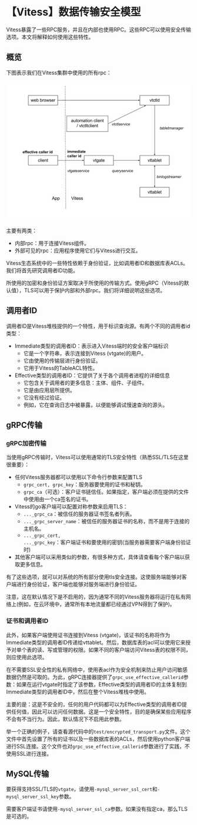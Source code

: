 # 【Vitess】数据传输安全模型
Vitess暴露了一些RPC服务，并且在内部也使用RPC。这些RPC可以使用安全传输选项。本文将解释如何使用这些特性。
## 概览
下图表示我们在Vitess集群中使用的所有rpc：

![](./images/vitesstransportsecuritymodel.svg)

主要有两类：
* 内部rpc：用于连接Vitess组件。
* 外部可见的rpc：应用程序使用它们与Vitess进行交互。

Vitess生态系统中的一些特性依赖于身份验证，比如调用者ID和数据库表ACLs。我们将首先研究调用者ID功能。

所使用的加密和身份验证方案取决于所使用的传输方式。使用gRPC（Vitess的默认值），TLS可以用于保护内部和外部rpc。我们将详细说明这些选项。

## 调用者ID
调用者ID是Vitess堆栈提供的一个特性，用于标识查询源。有两个不同的调用者id类型：
* Immediate类型的调用者ID：表示进入Vitess端时的安全客户端标识
  * 它是一个字符串，表示连接到Vitess (vtgate)的用户。
  * 它由使用的传输层进行身份验证。
  * 它用于Vitess的TableACL特性。
* Effective类型的调用者ID：它提供了关于各个调用者进程的详细信息
  * 它包含关于调用者的更多信息：主体、组件、子组件。
  * 它是由应用层所提供。
  * 它没有经过验证。
  * 例如，它在查询日志中被暴露，以便能够调试慢速查询的源头。

## gRPC传输
### gRPC加密传输
当使用gRPC传输时，Vitess可以使用通常的TLS安全特性（熟悉SSL/TLS在这里很重要）：
* 任何Vitess服务器都可以使用以下命令行参数来配置TLS
  * <code>grpc_cert, grpc_key</code>：服务器要使用的证书和秘钥。
  * <code>grpc_ca</code>（可选）：客户证书链信任。如果指定，客户端必须在提供的文件中使用由一个ca签名的证书。
* Vitess的go客户端可以配置对称参数来启用TLS：
  * <code>..._grpc_ca</code>：被信任的服务器证书签名者列表。
  * <code>..._grpc_server_name</code>：被信任的服务器证书的名称，而不是用于连接的主机名。
  * <code>..._grpc_cert, ..._grpc_key</code>：客户端证书和要使用的密钥(当服务器需要客户端身份验证时)
* 其他客户端可以采用类似的参数，有很多种方式，具体请查看每个客户端以获取更多信息。

有了这些选项，就可以对系统的所有部分使用tls安全连接。这使服务端能够对客户端进行身份验证，客户端也能够对服务端进行身份验证。

注意，这在默认情况下是不启用的，因为通常不同的Vitess服务器将运行在私有网络上(例如，在云环境中，通常所有本地流量都已经通过VPN得到了保护)。

### 证书和调用者ID
此外，如果客户端使用证书连接到Vitess (vtgate)，该证书的名称将作为Immediate类型的调用者ID传递给vttablet。然后，数据库表的acl可以使用它来授予对单个表的读、写或管理的权限。如果不同的客户端访问Vitess表的权限不同，则应使用此选项。

在不需要SSL安全性的私有网络中，使用表acl作为安全机制来防止用户访问敏感数据仍然是可取的。为此，gRPC连接器提供了<code>grpc_use_effective_callerid</code>参数：如果在运行vtgate时指定了该参数，Effective类型的调用者ID的主体复制到Immediate类型的调用者ID中，然后在整个Vitess堆栈中使用。

主要的是：这是不安全的，任何的用户代码都可以为Effective类型的调用者ID提供任何值，因此可以访问任何数据。这是一个安全特性，目的是确保某些应用程序不会有不当行为。因此，默认情况下不启用此参数。

举一个正确的例子，请查看源代码中的<code>test/encrypted_transport.py</code>文件。这个文件中首先设置了所有的证书以及一些数据库表的ACLs，然后使用python客户端进行SSL连接。这个文件也对<code>grpc_use_effective_callerid</code>参数进行了实践，不使用SSL进行连接。

## MySQL传输
要获得支持SSL/TLS的<code>vtgate</code>，请使用<code>-mysql_server_ssl_cert</code>和<code>-mysql_server_ssl_key</code>参数。

需要客户端证书请使用<code>-mysql_server_ssl_ca</code>参数。如果没有指定ca，那么TLS是可选的。